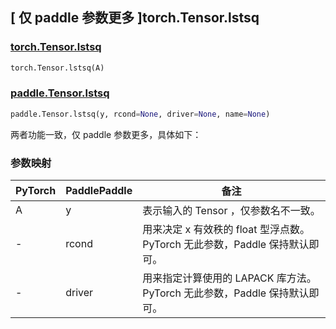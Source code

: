 ## [ 仅 paddle 参数更多 ]torch.Tensor.lstsq

### [torch.Tensor.lstsq](https://pytorch.org/docs/1.9.0/generated/torch.Tensor.lstsq.html?highlight=torch%20tensor%20lstsq#torch.Tensor.lstsq)

```python
torch.Tensor.lstsq(A)
```

### [paddle.Tensor.lstsq]()

```python
paddle.Tensor.lstsq(y, rcond=None, driver=None, name=None)
```

两者功能一致，仅 paddle 参数更多，具体如下：

### 参数映射

| PyTorch | PaddlePaddle | 备注                                                                        |
| ------- | ------------ | --------------------------------------------------------------------------- |
| A       | y            | 表示输入的 Tensor ，仅参数名不一致。                                        |
| -       | rcond        | 用来决定 x 有效秩的 float 型浮点数。PyTorch 无此参数，Paddle 保持默认即可。 |
| -       | driver       | 用来指定计算使用的 LAPACK 库方法。PyTorch 无此参数，Paddle 保持默认即可。   |

